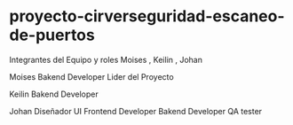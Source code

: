 # proyecto-cirverseguridad-escaneo-de-puertos
Integrantes del Equipo y roles
Moises , Keilin , Johan

Moises
Bakend Developer
Lider del Proyecto

Keilin
Bakend Developer

Johan
Diseñador UI 
Frontend Developer
Bakend Developer
QA tester

